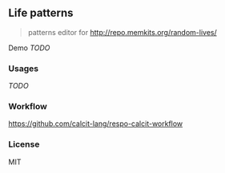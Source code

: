 
Life patterns
----

> patterns editor for http://repo.memkits.org/random-lives/

Demo _TODO_

### Usages

_TODO_

### Workflow

https://github.com/calcit-lang/respo-calcit-workflow

### License

MIT
